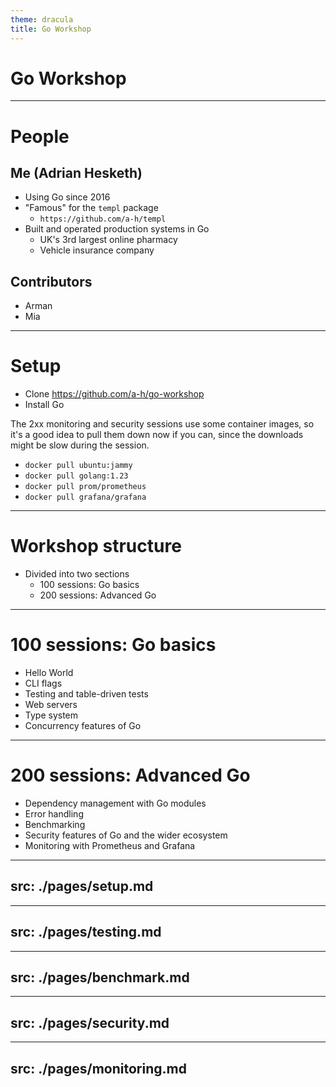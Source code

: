 ```yaml
---
theme: dracula
title: Go Workshop
---
```


# Go Workshop

---

# People

## Me (Adrian Hesketh)

- Using Go since 2016
- "Famous" for the `templ` package
  - `https://github.com/a-h/templ`
- Built and operated production systems in Go
  - UK's 3rd largest online pharmacy
  - Vehicle insurance company

## Contributors

- Arman
- Mia

---

# Setup

- Clone https://github.com/a-h/go-workshop
- Install Go

The 2xx monitoring and security sessions use some container images, so it's a good idea to pull them down now if you can, since the downloads might be slow during the session.

- `docker pull ubuntu:jammy`
- `docker pull golang:1.23`
- `docker pull prom/prometheus`
- `docker pull grafana/grafana`

---

# Workshop structure

- Divided into two sections
  - 100 sessions: Go basics
  - 200 sessions: Advanced Go

---

# 100 sessions: Go basics

- Hello World
- CLI flags
- Testing and table-driven tests
- Web servers
- Type system
- Concurrency features of Go

---

# 200 sessions: Advanced Go

- Dependency management with Go modules
- Error handling
- Benchmarking
- Security features of Go and the wider ecosystem
- Monitoring with Prometheus and Grafana

---
src: ./pages/setup.md
---

---
src: ./pages/testing.md
---

---
src: ./pages/benchmark.md
---

---
src: ./pages/security.md
---

---
src: ./pages/monitoring.md
---
